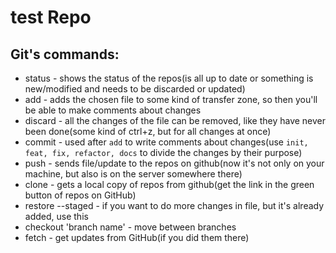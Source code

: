 # test Repo


## Git's commands:
* status - shows the status of the repos(is all up to date or something is new/modified and needs to be discarded or updated)
* add - adds the chosen file to some kind of transfer zone, so then you'll be able to make comments about changes
* discard - all the changes of the file can be removed, like they have never been done(some kind of ctrl+z, but for all changes at once)
* commit - used after `add` to write comments about changes(use `init, feat, fix, refactor, docs` to divide the changes by their purpose)
* push - sends file/update to the repos on github(now it's not only on your machine, but also is on the server somewhere there)
* clone - gets a local copy of repos from github(get the link in the green button of repos on GitHub)
* restore --staged - if you want to do more changes in file, but it's already added, use this
* checkout 'branch name' - move between branches
* fetch - get updates from GitHub(if you did them there)